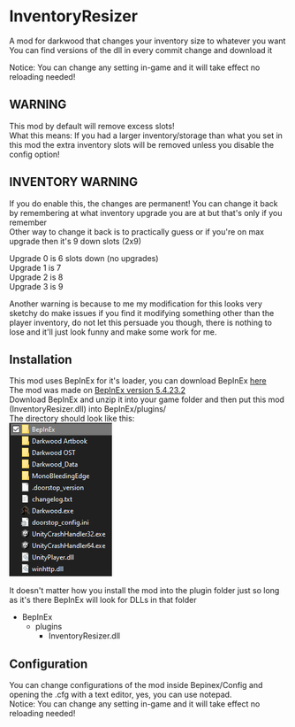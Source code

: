 # InventoryResizer

A mod for darkwood that changes your inventory size to whatever you want
You can find versions of the dll in every commit change and download it

Notice: You can change any setting in-game and it will take effect no reloading needed!

## WARNING

This mod by default will remove excess slots!\
What this means: If you had a larger inventory/storage than what you set in this mod the extra inventory slots will be removed unless you disable the config option!

## INVENTORY WARNING

If you do enable this, the changes are permanent! You can change it back by remembering at what inventory upgrade you are at but that's only if you remember\
Other way to change it back is to practically guess or if you're on max upgrade then it's 9 down slots (2x9)

Upgrade 0 is 6 slots down (no upgrades)\
Upgrade 1 is 7\
Upgrade 2 is 8\
Upgrade 3 is 9

Another warning is because to me my modification for this looks very sketchy do make issues if you find it modifying something other than the player inventory, do not let this persuade you though, there is nothing to lose and it'll just look funny and make some work for me.

## Installation

This mod uses BepInEx for it's loader, you can download BepInEx [here](https://github.com/BepInEx/BepInEx/releases)\
The mod was made on [BepInEx version 5.4.23.2](https://github.com/BepInEx/BepInEx/releases/tag/v5.4.23.2)\
Download BepInEx and unzip it into your game folder and then put this mod (InventoryResizer.dll) into BepInEx/plugins/\
The directory should look like this:\
![Game Folder](tutorial1.png)

It doesn't matter how you install the mod into the plugin folder just so long as it's there BepInEx will look for DLLs in that folder

- BepInEx
  - plugins
    - InventoryResizer.dll

## Configuration

You can change configurations of the mod inside Bepinex/Config and opening the .cfg with a text editor, yes, you can use notepad.\
Notice: You can change any setting in-game and it will take effect no reloading needed!

